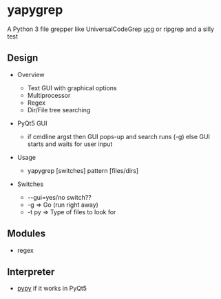 # yapygrep

A Python 3 file grepper like UniversalCodeGrep [ucg](https://github.com/gvansickle/ucg) or ripgrep and a silly test

## Design
* Overview
    * Text GUI with graphical options
    * Multiprocessor
    * Regex
    * Dir/File tree searching

* PyQt5 GUI
    * if cmdline argst then GUI pops-up and search runs (-g) else GUI starts and waits for user input

* Usage
    * yapygrep [switches] pattern [files/dirs]
    
* Switches
    * --gui=yes/no switch??
    * -g  => Go (run right away)
    * -t py => Type of files to look for

## Modules
* regex

## Interpreter
* [pypy](https://pypy.org) if it works in PyQt5

